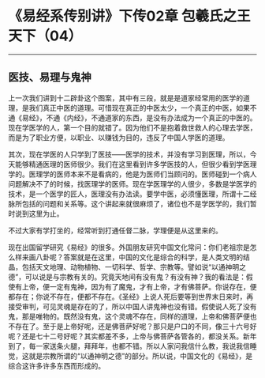 # 《易经系传别讲》下传02章 包羲氏之王天下（04）

------

## 医技、易理与鬼神

上一次我们讲到十二辟卦这个图案，其中有三段，就是是道家经常用的医学的道理，是我们真正中医的道理。可惜现在真正的中医太少，一个真正的中医，如果不通《易经》，不通《内经》，不通道家的东西，是没有办法成为一个真正的中医的。现在学医学的人，第一个目的就错了。因为他们不是抱着救世救人的心理去学医，而是为了职业方便，以职业、以赚钱为目的，违反了中国人学医的道理。

其次，现在学医的人只学到了医技——医学的技术，并没有学习到医理，所以，今天能够精通医理的医师很少。我们在这里看到许多学医技的人，但很少看到学医理学的。医理学的医师本来不是看病的，他是为医师们当顾问的。医师碰到一个病人问题解决不了的时候，找医理学的医师。现在学医理学的人很少，多数是学医学的技术，是一个医学的匠人，医理没有办法读。要学中医，必须懂医理，所谓十二经脉所包括的问题和关系等。这个讲起来就很麻烦了，诸位也不是学医学的，我们暂时说到这里为止。

不过大家有学打坐的，经常听到打通任督二脉，学理便是从这里来的。

现在出国留学研究《易经》的很多。外国朋友研究中国文化常问：你们老祖宗是怎么样来画八卦呢？答案就是在这里，中国的文化是综合的科学，是人类文明的结晶，包括天文地理、动物植物、一切科学、哲学、宗教等。譬如说“以通神明之德”，可以说是与宗教有关的。究竟天地间有没有鬼？有没有神？我的看法是：假使有上帝，便一定有鬼神，因为有了魔鬼，才有上帝，才有佛菩萨。你说存在，便都存在；你说不存在，便都不存在。《圣经》上说人死后要等到世界末日来时，再接受审判，可见灵魂是存在的了，所以中国人讲鬼神也没有错。假使说人死了没有鬼，那是唯物的。既然没有鬼，这个灵魂不存在，同样的道理，上帝和佛菩萨便也不存在了。至于是上帝好呢，还是佛菩萨好呢？那只是户口的不同，像三十六号好呢？还是七十二号好呢？其实都差不多，上帝与佛菩萨各管各的，都没关系。新年到了，每一家送条火腿，拜拜年，也都不错。所以人家问我信什么教，我说我信睡觉，这就是宗教所谓的“以通神明之德”的部分。所以说，中国文化的《易经》，是综合这许多许多东西而形成的。